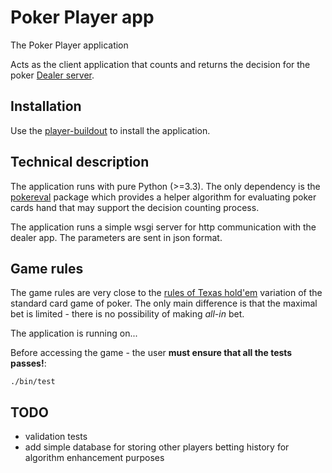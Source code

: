 Poker Player app
================

The Poker Player application

Acts as the client application that counts and returns the decision for the
poker [Dealer server](https://github.com/radekj/dealer).


Installation
------------

Use the [player-buildout](https://github.com/radekj/player-buildout) to install
the application.


Technical description
---------------------

The application runs with pure Python (>=3.3). The only dependency is the
[pokereval](https://github.com/aliang/pokerhand-eval) package which provides a
helper algorithm for evaluating poker cards hand that may support the decision
counting process.

The application runs a simple wsgi server for http communication with the
dealer app. The parameters are sent in json format.


Game rules
----------

The game rules are very close to the
[rules of Texas hold'em](http://en.wikipedia.org/wiki/Texas_hold_%27em#Rules)
variation of the standard card game of poker. The only main difference is
that the maximal bet is limited - there is no possibility of making *all-in* bet.

The application is running on...

Before accessing the game - the user **must ensure that all the tests passes!**:

`./bin/test`


TODO
----
- validation tests
- add simple database for storing other players betting history for algorithm
  enhancement purposes
